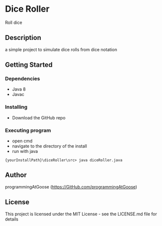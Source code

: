 # Dice Roller

Roll dice

## Description

a simple project to simulate dice rolls from dice notation
## Getting Started

### Dependencies

* Java 8
* Javac

### Installing

* Download the GitHub repo

### Executing program

* open cmd
* navigate to the directory of the install
* run with java
```
{yourInstallPath}\diceRoller\src> java diceRoller.java
```

## Author

programmingAtGoose (https://GitHub.com/programmingAtGoose)


## License

This project is licensed under the MIT License - see the LICENSE.md file for details